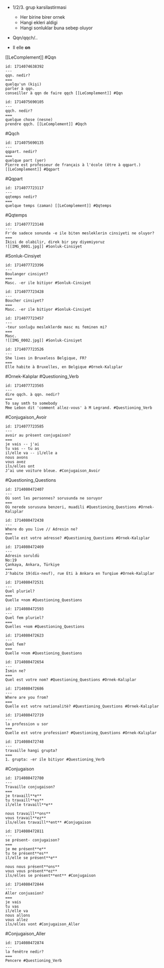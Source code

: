 - 1/2/3. grup karsilastirmasi 
	- Her birine birer ornek 
	- Hangi ekleri aldigi
	- Hangi sonluklar buna sebep oluyor

- Qqn/qqch/..

- Il elle **on**

[[LeComplement]] #Qqn
```anki
id: 1714074638392
---
qqn. nedir?
===
quelqu'un (kişi)
parler à qqn.
conseiller à qqn de faire qqch [[LeComplement]] #Qqn
```
```anki
id: 1714075690105
---
qqch. nedir?
===
quelque chose (nesne)
prendre qqch. [[LeComplement]] #Qqch
```
#Qqch
```anki
id: 1714075690135
---
qqpart. nedir?
===
quelque part (yer)
Pierre est professeur de français à l'école (être à qqpart.) [[LeComplement]] #Qqpart
```
#Qqpart
```anki
id: 1714077723117
---
qqtemps nedir?
===
quelque temps (zaman) [[LeComplement]] #Qqtemps
```
#Qqtemps
```anki
id: 1714077723148
---
Fr'de sadece sonunda -e ile biten mesleklerin cinsiyeti ne oluyor?
===
İkisi de olabilir, direk bir şey diyemiyoruz
![[IMG_0001.jpg]] #Sonluk-Cinsiyet
```
#Sonluk-Cinsiyet
```anki
id: 1714077723396
---
Boulanger cinsiyet?
===
Masc. -er ile bitiyor #Sonluk-Cinsiyet
```

```anki
id: 1714077723428
---
Boucher cinsiyet?
===
Masc. -er ile bitiyor #Sonluk-Cinsiyet
```

```anki
id: 1714077723457
---
-teur sonluğu mesleklerde masc mı feminen mi?
===
Masc.
![[IMG_0002.jpg]] #Sonluk-Cinsiyet
```

```anki
id: 1714077723526
---
She lives in Bruxeless Belgique, FR?
===
Elle habite à Bruxelles, en Belgique #Ornek-Kalıplar
```
#Ornek-Kalıplar #Questioning_Verb
```anki
id: 1714077723565
---
dire qqch. à qqn. nedir?
===
To say smth to somebody
Mme Lebon dit 'comment allez-vous' à M Legrand. #Questioning_Verb
```
#Conjugaison_Avoir
```anki
id: 1714077723585
---
avoir au prèsent conjugaison?
===
je vais -- j'ai
tu vas -- tu as
il/elle va -- il/elle a
nous avons
vous avez
ils/elles ont
J’ai une voiture bleue. #Conjugaison_Avoir
```

#Questioning_Questions
```anki
id: 1714080472407
---
Où sont les personnes? sorusunda ne soruyor
===
Où nerede sorusuna benzeri, muadili #Questioning_Questions #Ornek-Kalıplar
```
```anki
id: 1714080472438
---
Where do you live // Adresin ne?
===
Quelle est votre adresse? #Questioning_Questions #Ornek-Kalıplar
```

```anki
id: 1714080472469
---
Adresin soruldü
No:19
Çankaya, Ankara, Türkiye
===
J'habite 19(dix-neuf), rue Eti à Ankara en Turqiue #Ornek-Kalıplar 
```

```anki
id: 1714080472531
---
Quel pluriel?
===
Quelle +nom #Questioning_Questions 
```

```anki
id: 1714080472593
---
Quel fem pluriel?
===
Quelles +nom #Questioning_Questions 
```

```anki
id: 1714080472623
---
Quel fem?
===
Quelle +nom #Questioning_Questions 
```

```anki
id: 1714080472654
---
İsmin ne?
===
Quel est votre nom? #Questioning_Questions #Ornek-Kalıplar   
```

```anki
id: 1714080472686
---
Where are you from?
===
Quelle est votre nationalitè? #Questioning_Questions #Ornek-Kalıplar   
```

```anki
id: 1714080472719
---
la profession u sor
===
Quelle est votre profession? #Questioning_Questions #Ornek-Kalıplar   
```

```anki
id: 1714080472748
---
travaille hangi grupta?
===
1. grupta: -er ile bitiyor #Questioning_Verb 
```
#Conjugaison
```anki
id: 1714080472780
---
Travaille conjugaison?
===
je travaill**e**
tu travaill**es**
il/elle travaill**e**

nous travaill**ons**
vous travail**ez**
ils/elles travaill**ent** #Conjugaison
```

```anki
id: 1714080472811
---
se présent- conjugaison?
===
je me présent**e**
tu te présent**es**
il/elle se présent**e**

nous nous présent**ons**
vous vous présent**ez**
ils/elles se présent**ent** #Conjugaison 
```

```anki
id: 1714080472844
---
Aller conjuasion?
===
je vais
tu vas
il/elle va
nous allons
vous allez
ils/elles vont #Conjugaison_Aller
```
#Conjugaison_Aller
```anki
id: 1714080472874
---
la fenêtre nedir?
===
Pencere #Questioning_Verb 
```



























